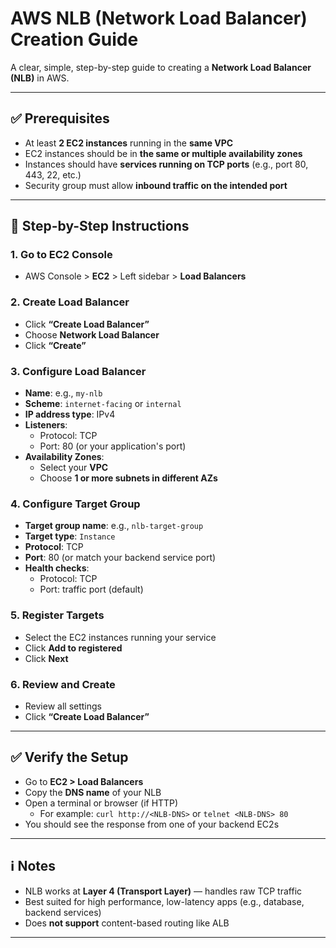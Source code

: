 # AWS NLB (Network Load Balancer) Creation Guide

A clear, simple, step-by-step guide to creating a **Network Load Balancer (NLB)** in AWS.

---

## ✅ Prerequisites

- At least **2 EC2 instances** running in the **same VPC**
- EC2 instances should be in **the same or multiple availability zones**
- Instances should have **services running on TCP ports** (e.g., port 80, 443, 22, etc.)
- Security group must allow **inbound traffic on the intended port**

---

## 🧭 Step-by-Step Instructions

### 1. Go to EC2 Console
- AWS Console > **EC2** > Left sidebar > **Load Balancers**

### 2. Create Load Balancer
- Click **“Create Load Balancer”**
- Choose **Network Load Balancer**
- Click **“Create”**

### 3. Configure Load Balancer
- **Name**: e.g., `my-nlb`
- **Scheme**: `internet-facing` or `internal`
- **IP address type**: IPv4
- **Listeners**:
  - Protocol: TCP
  - Port: 80 (or your application's port)
- **Availability Zones**:
  - Select your **VPC**
  - Choose **1 or more subnets in different AZs**

### 4. Configure Target Group
- **Target group name**: e.g., `nlb-target-group`
- **Target type**: `Instance`
- **Protocol**: TCP
- **Port**: 80 (or match your backend service port)
- **Health checks**:
  - Protocol: TCP
  - Port: traffic port (default)

### 5. Register Targets
- Select the EC2 instances running your service
- Click **Add to registered**
- Click **Next**

### 6. Review and Create
- Review all settings
- Click **“Create Load Balancer”**

---

## ✅ Verify the Setup

- Go to **EC2 > Load Balancers**
- Copy the **DNS name** of your NLB
- Open a terminal or browser (if HTTP)
  - For example: `curl http://<NLB-DNS>` or `telnet <NLB-DNS> 80`
- You should see the response from one of your backend EC2s

---

## ℹ️ Notes

- NLB works at **Layer 4 (Transport Layer)** — handles raw TCP traffic
- Best suited for high performance, low-latency apps (e.g., database, backend services)
- Does **not support** content-based routing like ALB

---

